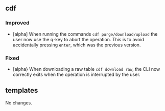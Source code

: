 ## cdf 

### Improved

- [alpha] When running the commands `cdf purge/download/upload` the user
now use the q-key to abort the operation. This is to avoid accidentally
pressing `enter`, which was the previous version.

### Fixed

- [alpha} When downloading a raw table `cdf download raw`, the CLI now
correctly exits when the operation is interrupted by the user.

## templates

No changes.